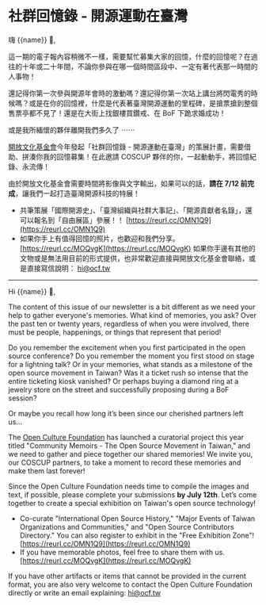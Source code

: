 # 社群回憶錄 - 開源運動在臺灣

嗨 {{name}} 👋,

這一期的電子報內容稍微不一樣，需要幫忙募集大家的回憶，什麼的回憶呢？在過往的十年或二十年間，不論你參與在哪一個時間區段中、一定有著代表那一時間的人事物！

還記得你第一次參與開源年會時的激動嗎？還記得你第一次站上講台將閃電秀的時候嗎？或是在你的回憶裡，什麼是代表著臺灣開源運動的里程碑，是搶票搶到整個售票亭都不見了！還是在大街上找銀樓買鑽戒、在 BoF 下跪求婚成功！

或是我所緬懷的夥伴離開我們多久了 ⋯⋯

[開放文化基金會](https://ocf.tw/)今年發起「社群回憶錄 - 開源運動在臺灣」的策展計畫，需要借助、拼湊你我的回憶募集！在此邀請 COSCUP 夥伴的你，一起動動手，將回憶紀錄、永流傳！

由於開放文化基金會需要時間將影像與文字輸出，如果可以的話，**請在 7/12 前完成**，讓我們一起打造臺灣開源科技的特展！

- 共筆策展「國際開源史」、「臺灣組織與社群大事記」、「開源貢獻者名錄」，還可以報名到「自由展區」參展！！ [https://reurl.cc/OMN1Q9](https://reurl.cc/OMN1Q9)
- 如果你手上有值得回憶的照片，也歡迎和我們分享。 [https://reurl.cc/MOQvgK](https://reurl.cc/MOQvgK)
  如果你手邊有其他的文物或是無法用目前的形式提供，也非常歡迎直接與開放文化基金會聯絡，或是直接寫信說明： [hi@ocf.tw](mailto:hi@ocf.tw)

---

Hi {{name}} 👋,

The content of this issue of our newsletter is a bit different as we need your help to gather everyone's memories. What kind of memories, you ask? Over the past ten or twenty years, regardless of when you were involved, there must be people, happenings, or things that represent that period!

Do you remember the excitement when you first participated in the open source conference? Do you remember the moment you first stood on stage for a lightning talk? Or in your memories, what stands as a milestone of the open source movement in Taiwan? Was it a ticket rush so intense that the entire ticketing kiosk vanished? Or perhaps buying a diamond ring at a jewelry store on the street and successfully proposing during a BoF session?

Or maybe you recall how long it’s been since our cherished partners left us...

The [Open Culture Foundation](https://ocf.tw/en/) has launched a curatorial project this year titled "Community Memoirs - The Open Source Movement in Taiwan," and we need to gather and piece together our shared memories! We invite you, our COSCUP partners, to take a moment to record these memories and make them last forever!

Since the Open Culture Foundation needs time to compile the images and text, if possible, please complete your submissions **by July 12th**. Let’s come together to create a special exhibition on Taiwan's open source technology!

- Co-curate "International Open Source History," "Major Events of Taiwan Organizations and Communities," and "Open Source Contributors Directory." You can also register to exhibit in the "Free Exhibition Zone"! [https://reurl.cc/OMN1Q9](https://reurl.cc/OMN1Q9)
- If you have memorable photos, feel free to share them with us. [https://reurl.cc/MOQvgK](https://reurl.cc/MOQvgK)

If you have other artifacts or items that cannot be provided in the current format, you are also very welcome to contact the Open Culture Foundation directly or write an email explaining: [hi@ocf.tw](mailto:hi@ocf.tw)
